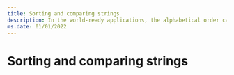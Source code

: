 ```yaml
---
title: Sorting and comparing strings
description: In the world-ready applications, the alphabetical order can vary among languages, and the conventions for sequencing items can also be quite different
ms.date: 01/01/2022
---
```


# Sorting and comparing strings
